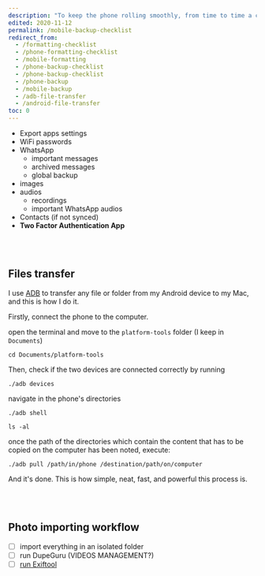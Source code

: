 ```yaml
---
description: "To keep the phone rolling smoothly, from time to time a classic data backup and factory reset of the mobile device is necessary, but it’s important not to forget what to backup before hitting the red button. This is my checklist and importing workflow."
edited: 2020-11-12
permalink: /mobile-backup-checklist
redirect_from:
  - /formatting-checklist
  - /phone-formatting-checklist
  - /mobile-formatting
  - /phone-backup-checklist
  - /phone-backup-checklist
  - /phone-backup
  - /mobile-backup
  - /adb-file-transfer
  - /android-file-transfer
toc: 0
---
```

- Export apps settings
- WiFi passwords
- WhatsApp
    - important messages
    - archived messages
    - global backup
- images
- audios
    - recordings
    - important WhatsApp audios
- Contacts (if not synced)
- **Two Factor Authentication App**

<br />
<br />

## Files transfer

I use [ADB](http://developer.android.com/tools/help/adb.html) to transfer any file or folder from my Android device to my Mac, and this is how I do it.

Firstly, connect the phone to the computer.

open the terminal and move to the `platform-tools` folder (I keep in `Documents`)

```
cd Documents/platform-tools
```

Then, check if the two devices are connected correctly by running
```
./adb devices
```

navigate in the phone's directories
```
./adb shell

ls -al
```

once the path of the directories which contain the content that has to be copied on the computer has been noted, execute:
```
./adb pull /path/in/phone /destination/path/on/computer
```

And it's done. This is how simple, neat, fast, and powerful this process is.

<br />
<br />

## Photo importing workflow

- [ ] import everything in an isolated folder
- [ ] run DupeGuru (VIDEOS MANAGEMENT?)
- [ ] [run Exiftool](/Cheat-Sheets#ExifTool)
